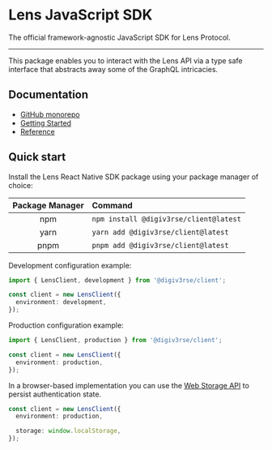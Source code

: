 # Lens JavaScript SDK

The official framework-agnostic JavaScript SDK for Lens Protocol.

---

This package enables you to interact with the Lens API via a type safe interface that abstracts away some of the GraphQL intricacies.

## Documentation

- [GitHub monorepo](https://github.com/digiv3rse-protocol/sdk)
- [Getting Started](https://docs.lens.xyz/docs/lensclient-sdk-1)
- [Reference](https://digiv3rse-protocol.github.io/sdk/modules/_lens_protocol_client.html)

## Quick start

Install the Lens React Native SDK package using your package manager of choice:

| Package Manager | Command                                    |
| :-------------: | :----------------------------------------- |
|       npm       | `npm install @digiv3rse/client@latest` |
|      yarn       | `yarn add @digiv3rse/client@latest`    |
|      pnpm       | `pnpm add @digiv3rse/client@latest`    |

Development configuration example:

```ts
import { LensClient, development } from '@digiv3rse/client';

const client = new LensClient({
  environment: development,
});
```

Production configuration example:

```ts
import { LensClient, production } from '@digiv3rse/client';

const client = new LensClient({
  environment: production,
});
```

In a browser-based implementation you can use the [Web Storage API](https://developer.mozilla.org/en-US/docs/Web/API/Web_Storage_API) to persist authentication state.

```ts
const client = new LensClient({
  environment: production,

  storage: window.localStorage,
});
```
